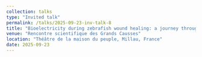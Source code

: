 ```yaml
---
collection: talks
type: "Invited talk"
permalink: /talks/2025-09-23-inv-talk-8
title: "Bioelectricity during zebrafish wound healing: a journey through timescales"
venue: "Rencontre scientifique des Grands Causses"
location: "Théâtre de la maison du peuple, Millau, France"
date: 2025-09-23
---
```

